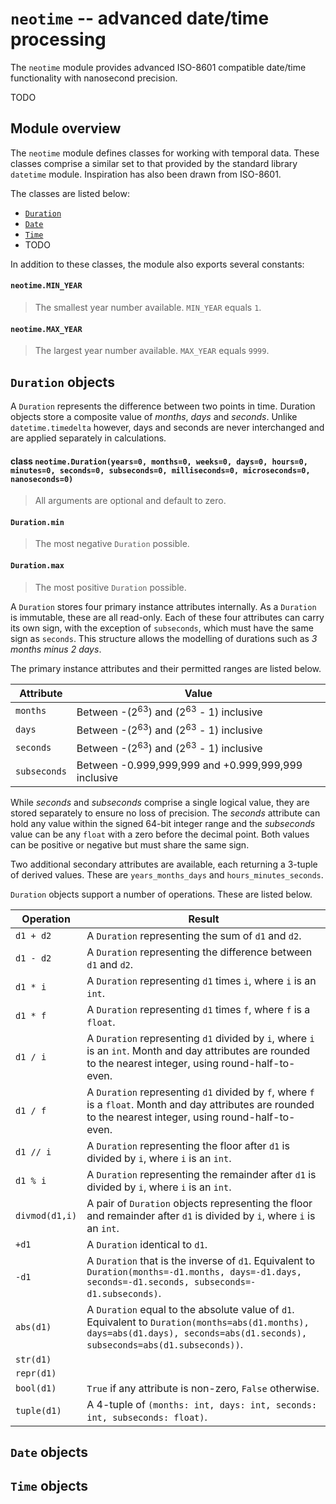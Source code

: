 # `neotime` -- advanced date/time processing

The `neotime` module provides advanced ISO-8601 compatible date/time functionality with nanosecond precision.

TODO


## Module overview

The `neotime` module defines classes for working with temporal data.
These classes comprise a similar set to that provided by the standard library `datetime` module.
Inspiration has also been drawn from ISO-8601.

The classes are listed below:

* [`Duration`](#duration-objects)
* [`Date`](#date-objects)
* [`Time`](#time-objects)
* TODO

In addition to these classes, the module also exports several constants:

#### `neotime.MIN_YEAR`
> The smallest year number available.
> `MIN_YEAR` equals `1`.

#### `neotime.MAX_YEAR`
> The largest year number available.
> `MAX_YEAR` equals `9999`.


## `Duration` objects
A `Duration` represents the difference between two points in time.
Duration objects store a composite value of _months_, _days_ and _seconds_.
Unlike `datetime.timedelta` however, days and seconds are never interchanged
and are applied separately in calculations.

#### class `neotime.Duration(years=0, months=0, weeks=0, days=0, hours=0, minutes=0, seconds=0, subseconds=0, milliseconds=0, microseconds=0, nanoseconds=0)`
> All arguments are optional and default to zero.

#### `Duration.min`
> The most negative `Duration` possible.

#### `Duration.max`
> The most positive `Duration` possible.

A `Duration` stores four primary instance attributes internally.
As a `Duration` is immutable, these are all read-only.
Each of these four attributes can carry its own sign, with the exception of `subseconds`, which must have the same sign as `seconds`.
This structure allows the modelling of durations such as _3 months minus 2 days_.

The primary instance attributes and their permitted ranges are listed below.

 Attribute    | Value
--------------|--------------------------------------------------------------
 `months`     | Between -(2<sup>63</sup>) and (2<sup>63</sup> - 1) inclusive
 `days`       | Between -(2<sup>63</sup>) and (2<sup>63</sup> - 1) inclusive
 `seconds`    | Between -(2<sup>63</sup>) and (2<sup>63</sup> - 1) inclusive
 `subseconds` | Between -0.999,999,999 and +0.999,999,999 inclusive

While _seconds_ and _subseconds_ comprise a single logical value, they are stored separately to ensure no loss of precision.
The _seconds_ attribute can hold any value within the signed 64-bit integer range and the _subseconds_ value can be any `float` with a zero before the decimal point.
Both values can be positive or negative but must share the same sign.

Two additional secondary attributes are available, each returning a 3-tuple of derived values.
These are `years_months_days` and `hours_minutes_seconds`.

`Duration` objects support a number of operations. These are listed below.

 Operation       | Result
-----------------|----------------------------
 `d1 + d2`       | A `Duration` representing the sum of `d1` and `d2`.
 `d1 - d2`       | A `Duration` representing the difference between `d1` and `d2`. 
 `d1 * i`        | A `Duration` representing `d1` times `i`, where `i` is an `int`. 
 `d1 * f`        | A `Duration` representing `d1` times `f`, where `f` is a `float`. 
 `d1 / i`        | A `Duration` representing `d1` divided by `i`, where `i` is an `int`. Month and day attributes are rounded to the nearest integer, using round-half-to-even.
 `d1 / f`        | A `Duration` representing `d1` divided by `f`, where `f` is a `float`. Month and day attributes are rounded to the nearest integer, using round-half-to-even.
 `d1 // i`       | A `Duration` representing the floor after `d1` is divided by `i`, where `i` is an `int`.
 `d1 % i`        | A `Duration` representing the remainder after `d1` is divided by `i`, where `i` is an `int`.
 `divmod(d1,i)`  | A pair of `Duration` objects representing the floor and remainder after `d1` is divided by `i`, where `i` is an `int`.
 `+d1`           | A `Duration` identical to `d1`. 
 `-d1`           | A `Duration` that is the inverse of `d1`. Equivalent to `Duration(months=-d1.months, days=-d1.days, seconds=-d1.seconds, subseconds=-d1.subseconds)`. 
 `abs(d1)`       | A `Duration` equal to the absolute value of `d1`. Equivalent to `Duration(months=abs(d1.months), days=abs(d1.days), seconds=abs(d1.seconds), subseconds=abs(d1.subseconds))`. 
 `str(d1)`       | 
 `repr(d1)`      | 
 `bool(d1)`      | `True` if any attribute is non-zero, `False` otherwise. 
 `tuple(d1)`     | A 4-tuple of `(months: int, days: int, seconds: int, subseconds: float)`. 


## ``Date`` objects


## ``Time`` objects
